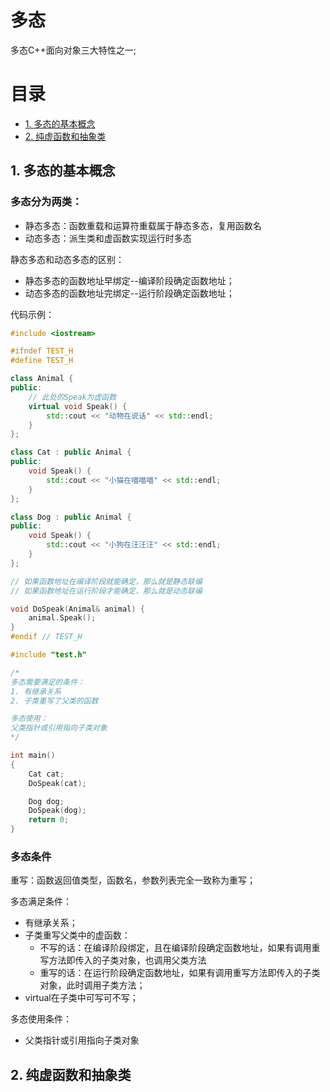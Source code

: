 # 多态
多态C++面向对象三大特性之一;   
# 目录
 - [1. 多态的基本概念](#1-多态的基本概念)
 - [2. 纯虚函数和抽象类](#2-纯虚函数和抽象类)

## 1. 多态的基本概念
### 多态分为两类：  
- 静态多态：函数重载和运算符重载属于静态多态，复用函数名
- 动态多态：派生类和虚函数实现运行时多态

静态多态和动态多态的区别：
- 静态多态的函数地址早绑定--编译阶段确定函数地址；
- 动态多态的函数地址完绑定--运行阶段确定函数地址；

代码示例：
```cpp
#include <iostream>

#ifndef TEST_H
#define TEST_H

class Animal {
public: 
    // 此处的Speak为虚函数
    virtual void Speak() {
        std::cout << "动物在说话" << std::endl;
    }
};

class Cat : public Animal {
public: 
    void Speak() {
        std::cout << "小猫在喵喵喵" << std::endl;
    }
};

class Dog : public Animal {
public: 
    void Speak() {
        std::cout << "小狗在汪汪汪" << std::endl;
    }
};

// 如果函数地址在编译阶段就能确定，那么就是静态联编
// 如果函数地址在运行阶段才能确定，那么就是动态联编

void DoSpeak(Animal& animal) {
    animal.Speak();
}
#endif // TEST_H
```
```cpp
#include "test.h"

/* 
多态需要满足的条件：
1. 有继承关系
2. 子类重写了父类的函数

多态使用：
父类指针或引用指向子类对象
*/ 

int main()
{
    Cat cat;
    DoSpeak(cat);

    Dog dog;
    DoSpeak(dog);
    return 0;
}
```
### 多态条件
重写：函数返回值类型，函数名，参数列表完全一致称为重写；

多态满足条件：  
- 有继承关系；
- 子类重写父类中的虚函数：
  - 不写的话：在编译阶段绑定，且在编译阶段确定函数地址，如果有调用重写方法即传入的子类对象，也调用父类方法
  - 重写的话：在运行阶段确定函数地址，如果有调用重写方法即传入的子类对象，此时调用子类方法；
- virtual在子类中可写可不写；

多态使用条件：  
- 父类指针或引用指向子类对象


## 2. 纯虚函数和抽象类
  
